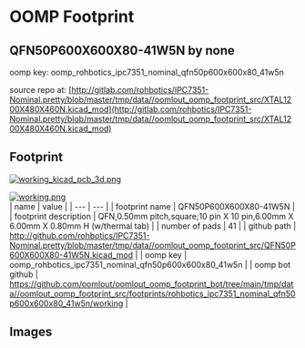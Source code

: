 # OOMP Footprint  
## QFN50P600X600X80-41W5N  by none  
  
oomp key: oomp_rohbotics_ipc7351_nominal_qfn50p600x600x80_41w5n  
  
source repo at: [http://gitlab.com/rohbotics/IPC7351-Nominal.pretty/blob/master/tmp/data//oomlout_oomp_footprint_src/XTAL1200X480X460N.kicad_mod](http://gitlab.com/rohbotics/IPC7351-Nominal.pretty/blob/master/tmp/data//oomlout_oomp_footprint_src/XTAL1200X480X460N.kicad_mod)  
## Footprint  
  
[![working_kicad_pcb_3d.png](working_kicad_pcb_3d_600.png)](working_kicad_pcb_3d.png)  
  
[![working.png](working_600.png)](working.png)  
| name | value | 
| --- | --- | 
| footprint name | QFN50P600X600X80-41W5N | 
| footprint description | QFN,0.50mm pitch,square;10 pin X 10 pin,6.00mm X 6.00mm X 0.80mm H (w/thermal tab) | 
| number of pads | 41 | 
| github path | http://github.com/rohbotics/IPC7351-Nominal.pretty/blob/master/tmp/data//oomlout_oomp_footprint_src/QFN50P600X600X80-41W5N.kicad_mod | 
| oomp key | oomp_rohbotics_ipc7351_nominal_qfn50p600x600x80_41w5n | 
| oomp bot github | https://github.com/oomlout/oomlout_oomp_footprint_bot/tree/main/tmp/data//oomlout_oomp_footprint_src/footprints/rohbotics_ipc7351_nominal_qfn50p600x600x80_41w5n/working | 
## Images  
